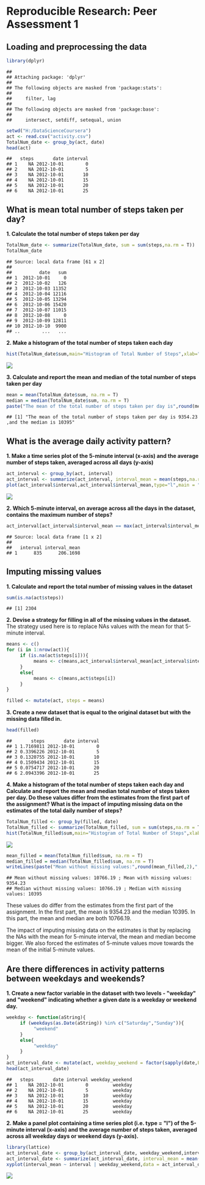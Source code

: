 # Reproducible Research: Peer Assessment 1

## Loading and preprocessing the data


```r
library(dplyr)
```

```
## 
## Attaching package: 'dplyr'
## 
## The following objects are masked from 'package:stats':
## 
##     filter, lag
## 
## The following objects are masked from 'package:base':
## 
##     intersect, setdiff, setequal, union
```


```r
setwd("H:/DataScienceCoursera")
act <- read.csv("activity.csv")
TotalNum_date <- group_by(act, date)
head(act)
```

```
##   steps       date interval
## 1    NA 2012-10-01        0
## 2    NA 2012-10-01        5
## 3    NA 2012-10-01       10
## 4    NA 2012-10-01       15
## 5    NA 2012-10-01       20
## 6    NA 2012-10-01       25
```

## What is mean total number of steps taken per day?

**1. Calculate the total number of steps taken per day**

```r
TotalNum_date <- summarize(TotalNum_date, sum = sum(steps,na.rm = T))
TotalNum_date
```

```
## Source: local data frame [61 x 2]
## 
##          date   sum
## 1  2012-10-01     0
## 2  2012-10-02   126
## 3  2012-10-03 11352
## 4  2012-10-04 12116
## 5  2012-10-05 13294
## 6  2012-10-06 15420
## 7  2012-10-07 11015
## 8  2012-10-08     0
## 9  2012-10-09 12811
## 10 2012-10-10  9900
## ..        ...   ...
```

**2. Make a histogram of the total number of steps taken each day**


```r
hist(TotalNum_date$sum,main="Histogram of Total Number of Steps",xlab="Total Number of Step")
```

![](PeerAssignment1_files/figure-html/Histogram-1.png) 

**3. Calculate and report the mean and median of the total number of steps taken per day**

```r
mean = mean(TotalNum_date$sum, na.rm = T)
median = median(TotalNum_date$sum, na.rm = T)
paste("The mean of the total number of steps taken per day is",round(mean,2),",and the median is",median)
```

```
## [1] "The mean of the total number of steps taken per day is 9354.23 ,and the median is 10395"
```

## What is the average daily activity pattern?

**1. Make a time series plot of the 5-minute interval (x-axis) and the average number of steps taken, averaged across all days (y-axis)**


```r
act_interval <- group_by(act, interval)
act_interval <- summarize(act_interval, interval_mean = mean(steps,na.rm = T))
plot(act_interval$interval,act_interval$interval_mean,type="l",main = "Daily Pattern",xlab = "Time Interval",ylab = "Average Steps")
```

![](PeerAssignment1_files/figure-html/Pattern-1.png) 

**2. Which 5-minute interval, on average across all the days in the dataset, contains the maximum number of steps?**


```r
act_interval[act_interval$interval_mean == max(act_interval$interval_mean),]
```

```
## Source: local data frame [1 x 2]
## 
##   interval interval_mean
## 1      835      206.1698
```

## Imputing missing values

**1. Calculate and report the total number of missing values in the dataset**

```r
sum(is.na(act$steps))
```

```
## [1] 2304
```

**2. Devise a strategy for filling in all of the missing values in the dataset.**
The strategy used here is to replace NAs values with the mean for that 5-minute interval.


```r
means <- c()
for (i in 1:nrow(act)){
     if (is.na(act$steps[i])){
          means <- c(means,act_interval$interval_mean[act_interval$interval == act$interval[i]])
     }
     else{
          means <- c(means,act$steps[i])
     }
}

filled <- mutate(act, steps = means)
```

**3. Create a new dataset that is equal to the original dataset but with the missing data filled in.**

```r
head(filled)
```

```
##       steps       date interval
## 1 1.7169811 2012-10-01        0
## 2 0.3396226 2012-10-01        5
## 3 0.1320755 2012-10-01       10
## 4 0.1509434 2012-10-01       15
## 5 0.0754717 2012-10-01       20
## 6 2.0943396 2012-10-01       25
```

**4. Make a histogram of the total number of steps taken each day and Calculate and report the mean and median total number of steps taken per day. Do these values differ from the estimates from the first part of the assignment? What is the impact of imputing missing data on the estimates of the total daily number of steps?**


```r
TotalNum_filled <- group_by(filled, date)
TotalNum_filled <- summarize(TotalNum_filled, sum = sum(steps,na.rm = T))
hist(TotalNum_filled$sum,main="Histogram of Total Number of Steps",xlab="Total Number of Step")
```

![](PeerAssignment1_files/figure-html/TotalNumberFilled-1.png) 

```r
mean_filled = mean(TotalNum_filled$sum, na.rm = T)
median_filled = median(TotalNum_filled$sum, na.rm = T)
writeLines(paste("Mean without missing values:",round(mean_filled,2),"; Mean with missing values:",round(mean,2),"\nMedian without missing values:",round(median_filled,2),"; Median with missing values:",round(median,2)))
```

```
## Mean without missing values: 10766.19 ; Mean with missing values: 9354.23 
## Median without missing values: 10766.19 ; Median with missing values: 10395
```

These values do differ from the estimates from the first part of the assignment. In the first part, the mean is 9354.23 and the median 10395. In this part, the mean and median are both 10766.19.

The impact of imputing missing data on the estimates is that by replacing the NAs with the mean for 5-minute interval, the mean and median become bigger. We also forced the estimates of 5-minute values move towards the mean of the initial 5-minute values.

## Are there differences in activity patterns between weekdays and weekends?

**1. Create a new factor variable in the dataset with two levels - "weekday" and "weekend" indicating whether a given date is a weekday or weekend day.**


```r
weekday <- function(aString){
     if (weekdays(as.Date(aString)) %in% c("Saturday","Sunday")){
          "weekend"
     }
     else{
          "weekday"
     }
}
act_interval_date <- mutate(act, weekday_weekend = factor(sapply(date,FUN=weekday)))
head(act_interval_date)
```

```
##   steps       date interval weekday_weekend
## 1    NA 2012-10-01        0         weekday
## 2    NA 2012-10-01        5         weekday
## 3    NA 2012-10-01       10         weekday
## 4    NA 2012-10-01       15         weekday
## 5    NA 2012-10-01       20         weekday
## 6    NA 2012-10-01       25         weekday
```

**2. Make a panel plot containing a time series plot (i.e. type = "l") of the 5-minute interval (x-axis) and the average number of steps taken, averaged across all weekday days or weekend days (y-axis).**


```r
library(lattice)
act_interval_date <- group_by(act_interval_date, weekday_weekend,interval)
act_interval_date <- summarize(act_interval_date, interval_mean = mean(steps,na.rm = T))
xyplot(interval_mean ~ interval | weekday_weekend,data = act_interval_date,layout = c(1,2),type = "l",ylab = "Number of Steps")
```

![](PeerAssignment1_files/figure-html/WeekdayPlot-1.png) 


